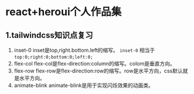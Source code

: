 # react+heroui个人作品集

## 1.tailwindcss知识点复习
1. inset-0
inset是top,right.bottom.left的缩写。
`inset-0` 相当于 `top:0;right:0;bottom:0;left:0;`
2. flex-col
flex-col是flex-direction:column的缩写。colom是垂直方向。
3. flex-row
flex-row是flex-direction:row的缩写。row是水平方向，css默认就是水平方向。
4. animate-blink
animate-blink是用于实现闪烁效果的动画类。
